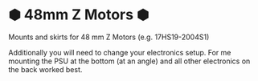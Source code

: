 # &#x2B22; 48mm Z Motors &#x2B22;
Mounts and skirts for 48 mm Z Motors (e.g. 17HS19-2004S1)

Additionally you will need to change your electronics setup. For me mounting the PSU at the bottom (at an angle) and all other electronics on the back worked best.